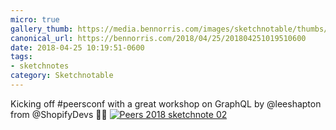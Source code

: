 ```yaml
---
micro: true
gallery_thumb: https://media.bennorris.com/images/sketchnotable/thumbs/peers-2018-sketchnote-02.jpg
canonical_url: https://bennorris.com/2018/04/25/201804251019510600
date: 2018-04-25 10:19:51-0600
tags:
- sketchnotes
category: Sketchnotable
---
```


Kicking off #peersconf with a great workshop on GraphQL by @leeshapton from @ShopifyDevs ✍🏼 [![Peers 2018 sketchnote 02](https://media.bennorris.com/images/sketchnotable/peers-2018/peers-2018-sketchnote-02.jpg)](https://media.bennorris.com/images/sketchnotable/peers-2018/peers-2018-sketchnote-02.jpg)